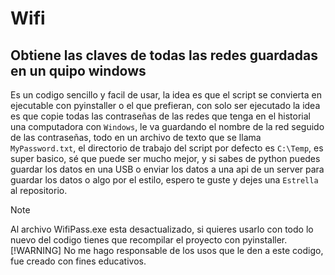 # Wifi
## Obtiene las claves de todas las redes guardadas en un quipo windows
Es un codigo sencillo y facil de usar, la idea es que el script se convierta en ejecutable con pyinstaller o el que prefieran, con solo ser ejecutado la idea
es que copie todas las contraseñas de las redes que tenga en el historial una computadora con `Windows`, le va guardando el nombre de la red seguido de las contraseñas, todo en un 
archivo de texto que se llama `MyPassword.txt`, el directorio de trabajo del script por defecto es `C:\Temp`, es super basico, sé que puede ser mucho mejor, y si sabes de python puedes guardar los datos en una USB o enviar los datos a una api de un server para guardar los datos o algo por el estilo, espero te guste y dejes una `Estrella` al repositorio.
>[!NOTE]
> Al archivo WifiPass.exe esta desactualizado, si quieres usarlo con todo lo nuevo del codigo tienes que recompilar el proyecto con pyinstaller.
> [!WARNING]
> No me hago responsable de los usos que le den a este codigo, fue creado con fines educativos.